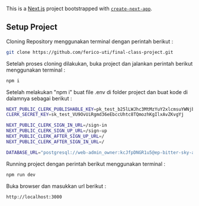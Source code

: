 This is a [Next.js](https://nextjs.org) project bootstrapped with [`create-next-app`](https://nextjs.org/docs/app/api-reference/cli/create-next-app).

## Setup Project
Cloning Repository menggunakan terminal dengan perintah berikut :

```bash
git clone https://github.com/ferico-uti/final-class-project.git
```

Setelah proses cloning dilakukan, buka project dan jalankan perintah berikut menggunakan terminal :
```bash
npm i
```

Setelah melakukan "npm i" buat file .env di folder project dan buat kode di dalamnya sebagai berikut :
```bash
NEXT_PUBLIC_CLERK_PUBLISHABLE_KEY=pk_test_b25lLWJhc3MtMzYuY2xlcmsuYWNjb3VudHMuZGV2JA
CLERK_SECRET_KEY=sk_test_VU9OvUiRgmd36eEbccUhtc8TQmozhKgIlxAvZKvgYj

NEXT_PUBLIC_CLERK_SIGN_IN_URL=/sign-in
NEXT_PUBLIC_CLERK_SIGN_UP_URL=/sign-up
NEXT_PUBLIC_CLERK_AFTER_SIGN_UP_URL=/
NEXT_PUBLIC_CLERK_AFTER_SIGN_IN_URL=/

DATABASE_URL="postgresql://web-admin_owner:kcJfpDNGR1u5@ep-bitter-sky-a50vpyp4-pooler.us-east-2.aws.neon.tech/web-admin?sslmode=require"
```
Running project dengan perintah berikut menggunakan terminal :
```bash
npm run dev
```

Buka browser dan masukkan url berikut : 
```bash
http://localhost:3000
```
